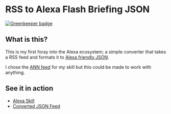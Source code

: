 # RSS to Alexa Flash Briefing JSON

[![Greenkeeper badge](https://badges.greenkeeper.io/RadValentin/rss-2-alexa-flash-briefing-json.svg)](https://greenkeeper.io/)

## What is this?

This is my first foray into the Alexa ecosystem; a simple converter that takes a RSS feed and formats it to [Alexa friendly JSON](https://developer.amazon.com/public/solutions/alexa/alexa-skills-kit/docs/flash-briefing-skill-api-feed-reference#feed-format-details).

I chose the [ANN feed](http://www.animenewsnetwork.com/all/rss.xml) for my skill but this could be made to work with anything.

## See it in action

- [Alexa Skill](https://www.amazon.com/dp/B06XJG3TP6/)
- [Converted JSON Feed](https://ann-alexa-flash-briefing.herokuapp.com/)